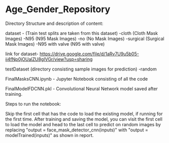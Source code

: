 # Age_Gender_Repository

Directory Structure and description of content:

dataset - (Train test splits are taken from this dataset) -cloth (Cloth Mask Images) -N95 (N95 Mask Images) -no (No Mask Images) -surgical (Surgical Mask Images) -N95 with valve (N95 with valve)

link for dataset- https://drive.google.com/file/d/1aRv7U9u5b05-ij4fNp0jOUalZU8gIVGr/view?usp=sharing

testDataset (directory consisting sample images for prediction) -random

FinalMasksCNN.ipynb - Jupyter Notebook consisting of all the code

FinalModelFDCNN.pkl - Convolutional Neural Network model saved after training.

Steps to run the notebook:

Skip the first cell that has the code to load the existing model, if running for the first time. After training and saving the model, you can visit the first cell to load the model and head to the last cell to predict on random images by replacing "output = face_mask_detector_cnn(inputs)" with "output = modelTrained(inputs)" as shown in report.

